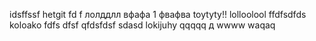 idsffssf
hetgit fd f 
лолддлл
вфафа
1
фвафва
toytyty!!
lolloolool
ffdfsdfds
koloako
fdfs
dfsf
qfdsfdsf
sdasd
lokijuhy
qqqqq
д
wwww
waqaq
